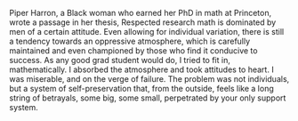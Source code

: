 Piper Harron, a Black woman who earned her PhD in math at Princeton, wrote a passage in her thesis, Respected research math is dominated by men of a certain attitude. Even allowing for individual variation, there is still a tendency towards an oppressive atmosphere, which is carefully maintained and even championed by those who find it conducive to success. As any good grad student would do, I tried to fit in, mathematically. I absorbed the atmosphere and took attitudes to heart. I was miserable, and on the verge of failure. The problem was not individuals, but a system of self-preservation that, from the outside, feels like a long string of betrayals, some big, some small, perpetrated by your only support system.
